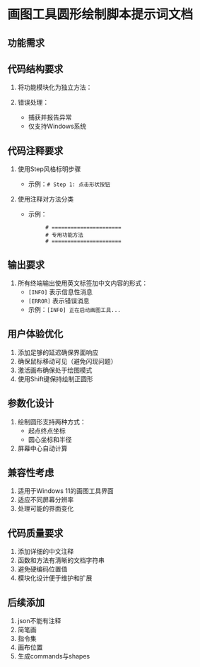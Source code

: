 # 画图工具圆形绘制脚本提示词文档

## 功能需求

## 代码结构要求
1. 将功能模块化为独立方法：

2. 错误处理：
   - 捕获并报告异常
   - 仅支持Windows系统

## 代码注释要求 
1. 使用Step风格标明步骤
   - 示例：`# Step 1: 点击形状按钮`

2. 使用注释对方法分类
   - 示例： 
```
            # ======================
            # 专用功能方法
            # ======================
```

## 输出要求
1. 所有终端输出使用英文标签加中文内容的形式：
   - `[INFO]` 表示信息性消息
   - `[ERROR]` 表示错误消息
   - 示例：`[INFO] 正在启动画图工具...`

## 用户体验优化
1. 添加足够的延迟确保界面响应
2. 确保鼠标移动可见（避免闪现问题）
3. 激活画布确保处于绘图模式
4. 使用Shift键保持绘制正圆形

## 参数化设计
1. 绘制圆形支持两种方式：
   - 起点终点坐标
   - 圆心坐标和半径
2. 屏幕中心自动计算

## 兼容性考虑
1. 适用于Windows 11的画图工具界面
2. 适应不同屏幕分辨率
3. 处理可能的界面变化

## 代码质量要求
1. 添加详细的中文注释
2. 函数和方法有清晰的文档字符串
3. 避免硬编码位置值
4. 模块化设计便于维护和扩展

## 后续添加
1. json不能有注释
2. 简笔画
3. 指令集
4. 画布位置
5. 生成commands与shapes